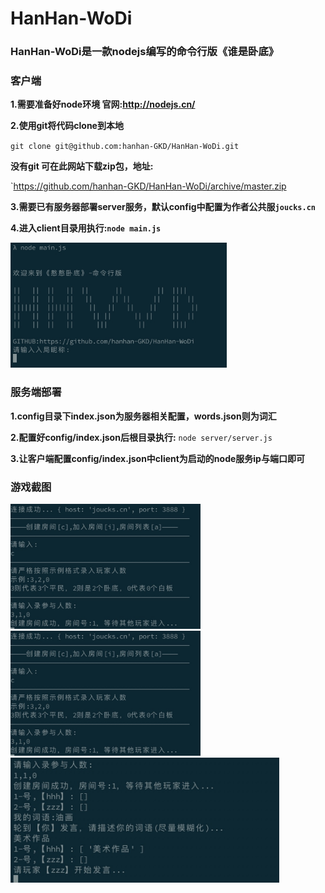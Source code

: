 # HanHan-WoDi
### HanHan-WoDi是一款nodejs编写的命令行版《谁是卧底》

### 客户端
**1.需要准备好node环境  官网:http://nodejs.cn/**

**2.使用git将代码clone到本地**

` git clone git@github.com:hanhan-GKD/HanHan-WoDi.git `

**没有git 可在此网站下载zip包，地址:**

`https://github.com/hanhan-GKD/HanHan-WoDi/archive/master.zip

**3.需要已有服务器部署server服务，默认config中配置为作者公共服`joucks.cn`**

**4.进入client目录用执行:`node main.js`**

<img src="./img/1591153627751.jpg" height='200'>

### 服务端部署

**1.config目录下index.json为服务器相关配置，words.json则为词汇**

**2.配置好config/index.json后根目录执行:**
`node server/server.js`

**3.让客户端配置config/index.json中client为启动的node服务ip与端口即可**

### 游戏截图

<img src="./img/1591153855414.jpg" height='200'>

<img src="./img/1591153855414.jpg" height='200'>

<img src="./img/1591154123181.jpg" height='200'>
